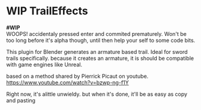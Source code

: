# WIP TrailEffects
**#WIP**  
WOOPS! accidentaly pressed enter and commited prematurely.
Won't be too long before it's alpha though, until then help your self to some code bits.

This plugin for Blender generates an armature based trail. Ideal for sword trails specifically. 
because it creates an armature, it is should be compatible with game engines like Unreal. 

based on a method shared by Pierrick Picaut on youtube. 
https://www.youtube.com/watch?v=bzwp-ng-f1Y

Right now, it's alittle unwieldy. but when it's done, it'll be as easy as copy and pasting
